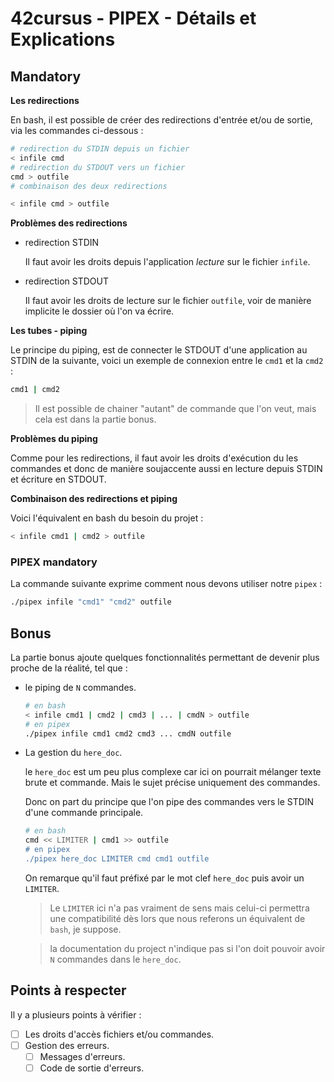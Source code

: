 <!--

	DETAILS.md

	By: xbeheydt <xavier.beheydt@gmail.com>

	Created: 2022/02/17

-->
# 42cursus - PIPEX - Détails et Explications

## Mandatory

**Les redirections**

En bash, il est possible de créer des redirections d'entrée et/ou de sortie,
via les commandes ci-dessous :

```bash
# redirection du STDIN depuis un fichier
< infile cmd
# redirection du STDOUT vers un fichier
cmd > outfile
# combinaison des deux redirections

< infile cmd > outfile
```

**Problèmes des redirections**

- redirection STDIN

	Il faut avoir les droits depuis l'application _lecture_ sur le fichier
	`infile`.

- redirection STDOUT

	Il faut avoir les droits de lecture sur le fichier `outfile`, voir de
	manière implicite le dossier où l'on va écrire.

**Les tubes - piping**

Le principe du piping, est de connecter le STDOUT d'une application au STDIN de
la suivante, voici un exemple de connexion entre le `cmd1` et la `cmd2` :

```bash
cmd1 | cmd2
```

> Il est possible de chainer "autant" de commande que l'on veut, mais cela est
> dans la partie bonus.

**Problèmes du piping**

Comme pour les redirections, il faut avoir les droits d'exécution du les
commandes et donc de manière soujaccente aussi en lecture depuis STDIN et
écriture en STDOUT.

**Combinaison des redirections et piping**

Voici l'équivalent en bash du besoin du projet :

```bash
< infile cmd1 | cmd2 > outfile
```

### PIPEX mandatory

La commande suivante exprime comment nous devons utiliser notre `pipex` :

```bash
./pipex infile "cmd1" "cmd2" outfile
```

## Bonus

La partie bonus ajoute quelques fonctionnalités permettant de devenir plus
proche de la réalité, tel que :

- le piping de `N` commandes.

	```bash
	# en bash
	< infile cmd1 | cmd2 | cmd3 | ... | cmdN > outfile
	# en pipex
	./pipex infile cmd1 cmd2 cmd3 ... cmdN outfile

- La gestion du `here_doc`.

	le `here_doc` est um peu plus complexe car ici on pourrait mélanger texte
	brute et commande. Mais le sujet précise uniquement des commandes.
	
	Donc on part du principe que l'on pipe des commandes vers le STDIN d'une
	commande principale.

	```bash
	# en bash
	cmd << LIMITER | cmd1 >> outfile
	# en pipex
	./pipex here_doc LIMITER cmd cmd1 outfile
	```
	
	On remarque qu'il faut préfixé par le mot clef `here_doc` puis avoir un
	`LIMITER`.

	> Le `LIMITER` ici n'a pas vraiment de sens mais celui-ci permettra une
	> compatibilité dès lors que nous referons un équivalent de `bash`, je
	> suppose.
	
  > la documentation du project n'indique pas si l'on doit pouvoir avoir `N`
  > commandes dans le `here_doc`.

## Points à respecter

Il y a plusieurs points à vérifier :

- [ ] Les droits d'accès fichiers et/ou commandes.
- [ ] Gestion des erreurs.
  - [ ] Messages d'erreurs.
  - [ ] Code de sortie d'erreurs.
